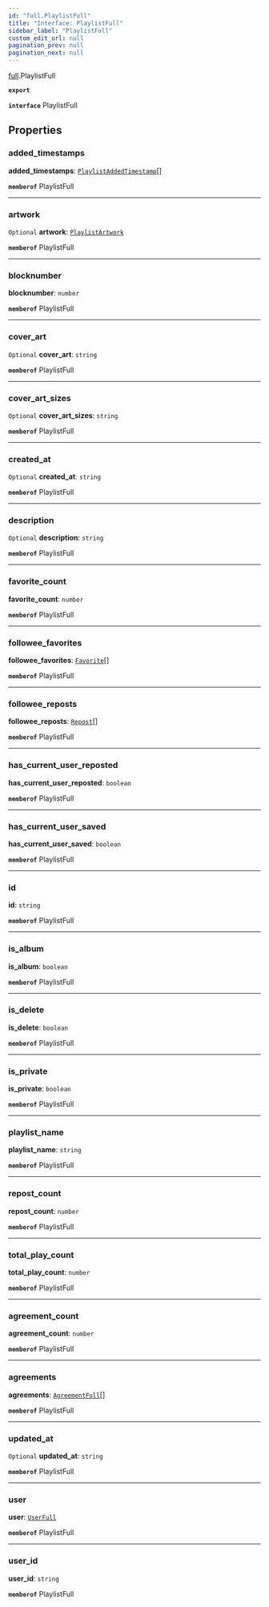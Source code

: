 ```yaml
---
id: "full.PlaylistFull"
title: "Interface: PlaylistFull"
sidebar_label: "PlaylistFull"
custom_edit_url: null
pagination_prev: null
pagination_next: null
---
```


[full](../namespaces/full.md).PlaylistFull

**`export`**

**`interface`** PlaylistFull

## Properties

### added\_timestamps

 **added\_timestamps**: [`PlaylistAddedTimestamp`](full.PlaylistAddedTimestamp.md)[]

**`memberof`** PlaylistFull

___

### artwork

 `Optional` **artwork**: [`PlaylistArtwork`](full.PlaylistArtwork.md)

**`memberof`** PlaylistFull

___

### blocknumber

 **blocknumber**: `number`

**`memberof`** PlaylistFull

___

### cover\_art

 `Optional` **cover\_art**: `string`

**`memberof`** PlaylistFull

___

### cover\_art\_sizes

 `Optional` **cover\_art\_sizes**: `string`

**`memberof`** PlaylistFull

___

### created\_at

 `Optional` **created\_at**: `string`

**`memberof`** PlaylistFull

___

### description

 `Optional` **description**: `string`

**`memberof`** PlaylistFull

___

### favorite\_count

 **favorite\_count**: `number`

**`memberof`** PlaylistFull

___

### followee\_favorites

 **followee\_favorites**: [`Favorite`](full.Favorite.md)[]

**`memberof`** PlaylistFull

___

### followee\_reposts

 **followee\_reposts**: [`Repost`](full.Repost.md)[]

**`memberof`** PlaylistFull

___

### has\_current\_user\_reposted

 **has\_current\_user\_reposted**: `boolean`

**`memberof`** PlaylistFull

___

### has\_current\_user\_saved

 **has\_current\_user\_saved**: `boolean`

**`memberof`** PlaylistFull

___

### id

 **id**: `string`

**`memberof`** PlaylistFull

___

### is\_album

 **is\_album**: `boolean`

**`memberof`** PlaylistFull

___

### is\_delete

 **is\_delete**: `boolean`

**`memberof`** PlaylistFull

___

### is\_private

 **is\_private**: `boolean`

**`memberof`** PlaylistFull

___

### playlist\_name

 **playlist\_name**: `string`

**`memberof`** PlaylistFull

___

### repost\_count

 **repost\_count**: `number`

**`memberof`** PlaylistFull

___

### total\_play\_count

 **total\_play\_count**: `number`

**`memberof`** PlaylistFull

___

### agreement\_count

 **agreement\_count**: `number`

**`memberof`** PlaylistFull

___

### agreements

 **agreements**: [`AgreementFull`](full.AgreementFull.md)[]

**`memberof`** PlaylistFull

___

### updated\_at

 `Optional` **updated\_at**: `string`

**`memberof`** PlaylistFull

___

### user

 **user**: [`UserFull`](full.UserFull.md)

**`memberof`** PlaylistFull

___

### user\_id

 **user\_id**: `string`

**`memberof`** PlaylistFull
